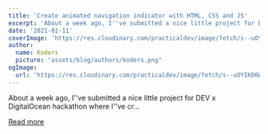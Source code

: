 ```yaml
---
title: 'Create animated navigation indicator with HTML, CSS and JS'
excerpt: 'About a week ago, I''ve submitted a nice little project for DEV x DigitalOcean hackathon where I''ve cr...'
date: '2021-01-11'
coverImage: 'https://res.cloudinary.com/practicaldev/image/fetch/s--uOYIK06W--/c_imagga_scale,f_auto,fl_progressive,h_420,q_66,w_1000/https://dev-to-uploads.s3.amazonaws.com/i/v7oeexops67524bwm5re.gif'
author:
  name: Koders
  picture: "assets/blog/authors/koders.png"
ogImage:
  url: 'https://res.cloudinary.com/practicaldev/image/fetch/s--uOYIK06W--/c_imagga_scale,f_auto,fl_progressive,h_420,q_66,w_1000/https://dev-to-uploads.s3.amazonaws.com/i/v7oeexops67524bwm5re.gif'
---
```


About a week ago, I''ve submitted a nice little project for DEV x DigitalOcean hackathon where I''ve cr...

[Read more](https://dev.to/adrianbdesigns/create-animated-navigation-indicator-with-html-css-and-js-300b)
